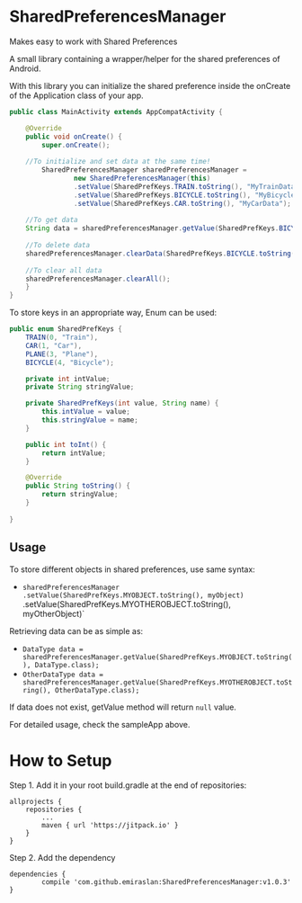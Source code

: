 # SharedPreferencesManager

Makes easy to work with Shared Preferences


A small library containing a wrapper/helper for the shared preferences of Android.

With this library you can initialize the shared preference inside the onCreate of the Application class of your app.

```Java
public class MainActivity extends AppCompatActivity {

    @Override
    public void onCreate() {
        super.onCreate();
	
	//To initialize and set data at the same time!
        SharedPreferencesManager sharedPreferencesManager = 
                new SharedPreferencesManager(this)
                .setValue(SharedPrefKeys.TRAIN.toString(), "MyTrainData")
                .setValue(SharedPrefKeys.BICYCLE.toString(), "MyBicycleData")
                .setValue(SharedPrefKeys.CAR.toString(), "MyCarData");
		
	//To get data
	String data = sharedPreferencesManager.getValue(SharedPrefKeys.BICYCLE.toString(), String.class);
	
	//To delete data
	sharedPreferencesManager.clearData(SharedPrefKeys.BICYCLE.toString());
	
	//To clear all data
	sharedPreferencesManager.clearAll();
    }
}
```


To store keys in an appropriate way, Enum can be used:
````Java
public enum SharedPrefKeys {
    TRAIN(0, "Train"),
    CAR(1, "Car"),
    PLANE(3, "Plane"),
    BICYCLE(4, "Bicycle");

    private int intValue;
    private String stringValue;

    private SharedPrefKeys(int value, String name) {
        this.intValue = value;
        this.stringValue = name;
    }

    public int toInt() {
        return intValue;
    }

    @Override
    public String toString() {
        return stringValue;
    }
    
}
````

## Usage

To store different objects in shared preferences, use same syntax:

- `sharedPreferencesManager
	.setValue(SharedPrefKeys.MYOBJECT.toString(), myObject)`
	.setValue(SharedPrefKeys.MYOTHEROBJECT.toString(), myOtherObject)`
 
Retrieving data can be as simple as:

- `DataType data = sharedPreferencesManager.getValue(SharedPrefKeys.MYOBJECT.toString(), DataType.class);`
- `OtherDataType data = sharedPreferencesManager.getValue(SharedPrefKeys.MYOTHEROBJECT.toString(), OtherDataType.class);`

If data does not exist, getValue method will return `null` value.

For detailed usage, check the sampleApp above.

# How to Setup
Step 1. Add it in your root build.gradle at the end of repositories:

	allprojects {
		repositories {
			...
			maven { url 'https://jitpack.io' }
		}
	}
  
Step 2. Add the dependency

	dependencies {
	        compile 'com.github.emiraslan:SharedPreferencesManager:v1.0.3'
	}
